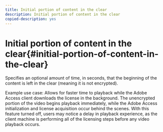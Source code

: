 ```yaml
---
title: Initial portion of content in the clear
description: Initial portion of content in the clear
copied-description: yes
---
```


# Initial portion of content in the clear{#initial-portion-of-content-in-the-clear}

Specifies an optional amount of time, in seconds, that the beginning of the content is left in the clear (meaning it is not encrypted).

Example use case: Allows for faster time to playback while the Adobe Access client downloads the license in the background. The unencrypted portion of the video begins playback immediately, while the Adobe Access initialization and license acquisition occur behind the scenes. With this feature turned off, users may notice a delay in playback experience, as the client machine is performing all of the licensing steps before any video playback occurs. 
